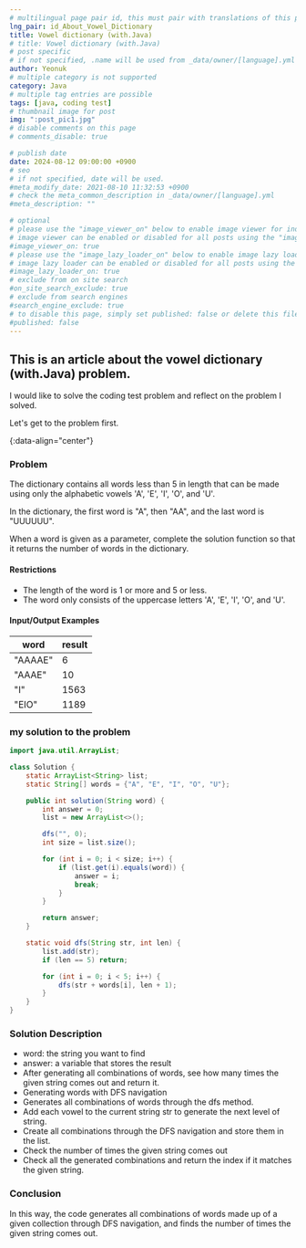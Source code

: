 ```yaml
---
# multilingual page pair id, this must pair with translations of this page. (This name must be unique)
lng_pair: id_About_Vowel_Dictionary
title: Vowel dictionary (with.Java)
# title: Vowel dictionary (with.Java)
# post specific
# if not specified, .name will be used from _data/owner/[language].yml
author: Yeonuk
# multiple category is not supported
category: Java
# multiple tag entries are possible
tags: [java, coding test]
# thumbnail image for post
img: ":post_pic1.jpg"
# disable comments on this page
# comments_disable: true

# publish date
date: 2024-08-12 09:00:00 +0900
# seo
# if not specified, date will be used.
#meta_modify_date: 2021-08-10 11:32:53 +0900
# check the meta_common_description in _data/owner/[language].yml
#meta_description: ""

# optional
# please use the "image_viewer_on" below to enable image viewer for individual pages or posts (_posts/ or [language]/_posts folders).
# image viewer can be enabled or disabled for all posts using the "image_viewer_posts: true" setting in _data/conf/main.yml.
#image_viewer_on: true
# please use the "image_lazy_loader_on" below to enable image lazy loader for individual pages or posts (_posts/ or [language]/_posts folders).
# image lazy loader can be enabled or disabled for all posts using the "image_lazy_loader_posts: true" setting in _data/conf/main.yml.
#image_lazy_loader_on: true
# exclude from on site search
#on_site_search_exclude: true
# exclude from search engines
#search_engine_exclude: true
# to disable this page, simply set published: false or delete this file
#published: false
---
```


<!-- outline-start -->

## This is an article about the vowel dictionary (with.Java) problem.

I would like to solve the coding test problem and reflect on the problem I solved.

Let's get to the problem first.

{:data-align="center"}

<!-- outline-end -->

### Problem

The dictionary contains all words less than 5 in length that can be made using only the alphabetic vowels 'A', 'E', 'I', 'O', and 'U'.

In the dictionary, the first word is "A", then "AA", and the last word is "UUUUUU".

When a word is given as a parameter, complete the solution function so that it returns the number of words in the dictionary.

#### Restrictions

- The length of the word is 1 or more and 5 or less.
- The word only consists of the uppercase letters 'A', 'E', 'I', 'O', and 'U'.

#### Input/Output Examples

| word    | result |
| ------- | ------ |
| "AAAAE" | 6      |
| "AAAE"  | 10     |
| "I"     | 1563   |
| "EIO"   | 1189   |

### my solution to the problem

```java
import java.util.ArrayList;

class Solution {
    static ArrayList<String> list;
    static String[] words = {"A", "E", "I", "O", "U"};

    public int solution(String word) {
        int answer = 0;
        list = new ArrayList<>();

        dfs("", 0);
        int size = list.size();

        for (int i = 0; i < size; i++) {
            if (list.get(i).equals(word)) {
                answer = i;
                break;
            }
        }

        return answer;
    }

    static void dfs(String str, int len) {
        list.add(str);
        if (len == 5) return;

        for (int i = 0; i < 5; i++) {
            dfs(str + words[i], len + 1);
        }
    }
}
```

### Solution Description

- word: the string you want to find
- answer: a variable that stores the result
- After generating all combinations of words, see how many times the given string comes out and return it.
- Generating words with DFS navigation
- Generates all combinations of words through the dfs method.
- Add each vowel to the current string str to generate the next level of string.
- Create all combinations through the DFS navigation and store them in the list.
- Check the number of times the given string comes out
- Check all the generated combinations and return the index if it matches the given string.

### Conclusion

In this way, the code generates all combinations of words made up of a given collection through DFS navigation, and finds the number of times the given string comes out.

